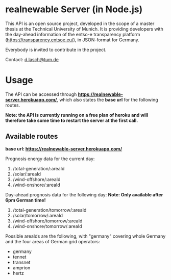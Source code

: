# realnewable Server (in Node.js)

This API is an open source project, developed in the scope of a master thesis at the Technical University of Munich. It is providing developers with the day-ahead information of the entso-e transparency platform (https://transparency.entsoe.eu/), in JSON-format for Germany. 

Everybody is invited to contribute in the project. 

Contact: d.lasch@tum.de

# Usage

The API can be accessed through **https://realnewable-server.herokuapp.com/**, which also states the **base url** for the following routes.

**Note: the API is currently running on a free plan of heroku and will therefore take some time to restart the server at the first call.**

## Available routes

**base url: https://realnewable-server.herokuapp.com/**

Prognosis energy data for the current day:
1. /total-generation/:areaId
2. /solar/:areaId
3. /wind-offshore/:areaId
4. /wind-onshore/:areaId

Day-ahead prognosis data for the following day:
**Note: Only available after 6pm German time!**
1. /total-generation/tomorrow/:areaId
2. /solar/tomorrow/:areaId
3. /wind-offshore/tomorrow/:areaId
4. /wind-onshore/tomorrow/:areaId

Possible areaIds are the following, with "germany" covering whole Germany and the four areas of German grid operators:
  - germany
  - tennet 
  - transnet
  - amprion
  - hertz
